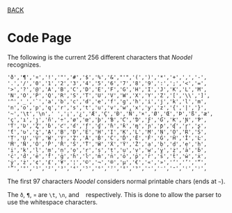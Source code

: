 [BACK](README.md)

# Code Page

The following is the current 256 different characters that _Noodel_ recognizes.

```
'ð','¶','¤','!','"','#','$','%','&',"'",'(',')','*','+',',','-',
'.','/','0','1','2','3','4','5','6','7','8','9',':',';','<','=',
'>','?','@','A','B','C','D','E','F','G','H','I','J','K','L','M',
'N','O','P','Q','R','S','T','U','V','W','X','Y','Z','[','\\',']',
'^','_','`','a','b','c','d','e','f','g','h','i','j','k','l','m',
'n','o','p','q','r','s','t','u','v','w','x','y','z','{','|','}',
'~','\t','\n',' ','¡','¿','Æ','Ç','Ð','Ñ','×','Ø','Œ','Þ','ß','æ',
'ç','ı','ȷ','ñ','÷','ø','œ','þ','Ɓ','Ƈ','Ɗ','Ƒ','Ɠ','Ƙ','Ɲ','Ƥ',
'Ƭ','Ʋ','Ȥ','ɓ','ƈ','ɗ','ƒ','ɠ','ɦ','ƙ','ɱ','ɲ','ƥ','ʠ','ɼ','ʂ',
'ƭ','ʋ','ȥ','Ạ','Ḅ','Ḍ','Ẹ','Ḥ','Ị','Ḳ','Ḷ','Ṃ','Ṇ','Ọ','Ṛ','Ṣ',
'Ṭ','Ụ','Ṿ','Ẉ','Ỵ','Ẓ','Ȧ','Ḃ','Ċ','Ḋ','Ė','Ḟ','Ġ','Ḣ','İ','Ŀ',
'Ṁ','Ṅ','Ȯ','Ṗ','Ṙ','Ṡ','Ṫ','Ẇ','Ẋ','Ẏ','Ż','ạ','ḅ','ḍ','ẹ','ḥ',
'ị','ḳ','ḷ','ṃ','ṇ','ọ','ṛ','ṣ','ṭ','ụ','ṿ','ẉ','ỵ','ẓ','ȧ','ḃ',
'ċ','ḋ','ė','ḟ','ġ','ḣ','ŀ','ṁ','ṅ','ȯ','ṗ','ṙ','ṡ','ṫ','ẇ','ẋ',
'ẏ','ż','¢','£','¥','¦','©','¬','®','µ','€','«','»','‘','’','“',
'”','°','¹','²','³','⁴','⁵','⁶','⁷','⁸','⁹','⁺','⁻','⁼','⁽','⁾',
```

The first 97 characters _Noodel_ considers normal printable chars (ends at `~`).

The `ð`, `¶`, `¤` are `\t`, `\n`, and ` ` respectively. This is done to allow the parser to use the whitespace characters.
